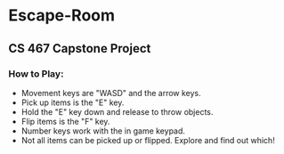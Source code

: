 # Escape-Room
## CS 467 Capstone Project


### How to Play:

* Movement keys are "WASD" and the arrow keys.
* Pick up items is the "E" key.
* Hold the "E" key down and release to throw objects.
* Flip items is the "F" key.
* Number keys work with the in game keypad.
* Not all items can be picked up or flipped. Explore and find out which!
